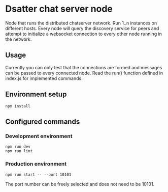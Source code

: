 # Dsatter chat server node
Node that runs the distributed chatserver network. Run 1..n instances on different hosts. Every node will query the discovery service for peers and attempt to initialize a websocket connection to every other node running in the network.

## Usage
Currently you can only test that the connections are formed and messages can be passed to every connected node. Read the run() function defined in index.js for implemented commands.

## Environment setup
```
npm install
```
## Configured commands
### Development environment
```
npm run dev
npm run lint
```
### Production environment
```
npm run start -- --port 10101
```
The port number can be freely selected and does not need to be 10101.
